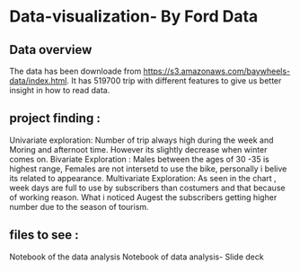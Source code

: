 # Data-visualization- By Ford Data 

## Data overview 
The data has been downloade from https://s3.amazonaws.com/baywheels-data/index.html. It has 519700 trip with different features to give us better insight in how to read data.

## project finding : 
Univariate exploration: Number of trip always high during the week and Moring and afternoot time. However its slightly decrease when winter comes on. 
Bivariate Exploration : Males between the ages of 30 -35 is highest range, Females are not intersetd to use the bike, personally i belive its related to appearance. 
Multivariate Exploration: As seen in the chart , week days are full to use by subscribers than costumers and that because of working reason. What i noticed Augest the subscribers getting higher number due to the season of tourism. 




## files to see : 
Notebook of the data analysis 
Notebook of data analysis- Slide deck
